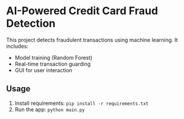 # AI-Powered Credit Card Fraud Detection

This project detects fraudulent transactions using machine learning. It includes:
- Model training (Random Forest)
- Real-time transaction guarding
- GUI for user interaction

## Usage
1. Install requirements: `pip install -r requirements.txt`
2. Run the app: `python main.py`
